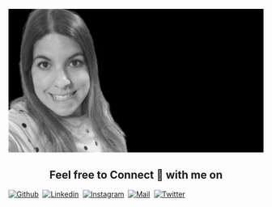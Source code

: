 ![ ](./intro.gif)


### <h2 align="center">Feel free to Connect 👥 with me on</h2>
<p align="center">

[![Github](https://img.shields.io/badge/-Github-333?style=flat&logo=Github&logoColor=white)](https://github.com/olguita2412)&nbsp;
[![Linkedin](https://img.shields.io/badge/-LinkedIn-blue?style=flat&logo=Linkedin&logoColor=white)](https://www.linkedin.com/in/olga-rodriguez-garrucho-231152212/)&nbsp;
[![Instagram](https://img.shields.io/badge/-Instagram-c13584?style=flat&labelColor=c13584&logo=instagram&logoColor=white)](https://www.instagram.com/olguiita24/)&nbsp;
[![Mail](https://img.shields.io/badge/-Mail-c14438?style=flat&logo=Gmail&logoColor=white)](mailto:olga_1847@hotmail.com)&nbsp;
[![Twitter](https://img.shields.io/badge/-Twitter-1DA1F2?style=flat&logo=Twitter&logoColor=white)](https://twitter.com/olguiita24)
&nbsp;


</p>



<!--
**olguita2412/olguita2412** is a ✨ _special_ ✨ repository because its `README.md` (this file) appears on your GitHub profile.

Here are some ideas to get you started:

- 🔭 I’m currently working on ...
- 🌱 I’m currently learning ...
- 👯 I’m looking to collaborate on ...
- 🤔 I’m looking for help with ...
- 💬 Ask me about ...
- 📫 How to reach me: ...
- 😄 Pronouns: ...
- ⚡ Fun fact: ...
-->
